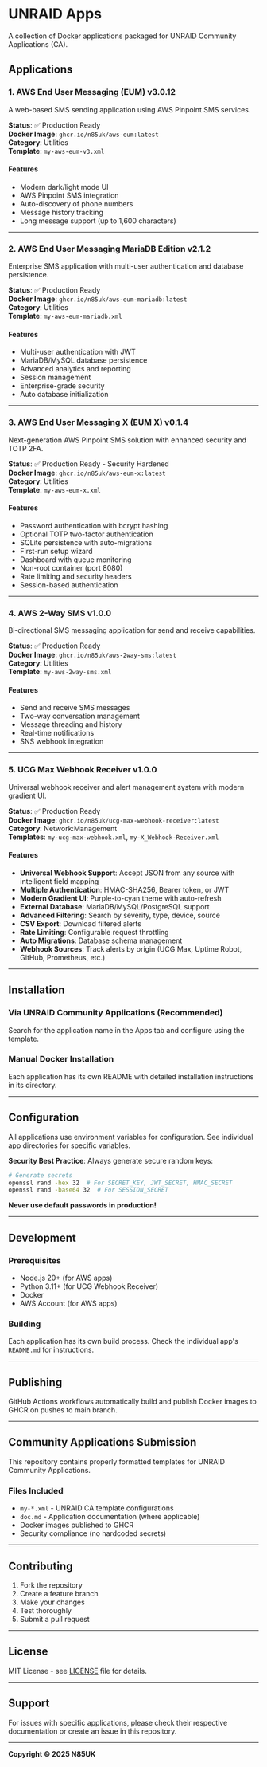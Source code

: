 # UNRAID Apps

A collection of Docker applications packaged for UNRAID Community Applications (CA).

## Applications

### 1. AWS End User Messaging (EUM) v3.0.12

A web-based SMS sending application using AWS Pinpoint SMS services.

**Status**: ✅ Production Ready  
**Docker Image**: `ghcr.io/n85uk/aws-eum:latest`  
**Category**: Utilities  
**Template**: `my-aws-eum-v3.xml`

#### Features

- Modern dark/light mode UI
- AWS Pinpoint SMS integration
- Auto-discovery of phone numbers
- Message history tracking
- Long message support (up to 1,600 characters)

---

### 2. AWS End User Messaging MariaDB Edition v2.1.2

Enterprise SMS application with multi-user authentication and database persistence.

**Status**: ✅ Production Ready  
**Docker Image**: `ghcr.io/n85uk/aws-eum-mariadb:latest`  
**Category**: Utilities  
**Template**: `my-aws-eum-mariadb.xml`

#### Features

- Multi-user authentication with JWT
- MariaDB/MySQL database persistence
- Advanced analytics and reporting
- Session management
- Enterprise-grade security
- Auto database initialization

---

### 3. AWS End User Messaging X (EUM X) v0.1.4

Next-generation AWS Pinpoint SMS solution with enhanced security and TOTP 2FA.

**Status**: ✅ Production Ready - Security Hardened  
**Docker Image**: `ghcr.io/n85uk/aws-eum-x:latest`  
**Category**: Utilities  
**Template**: `my-aws-eum-x.xml`

#### Features

- Password authentication with bcrypt hashing
- Optional TOTP two-factor authentication
- SQLite persistence with auto-migrations
- First-run setup wizard
- Dashboard with queue monitoring
- Non-root container (port 8080)
- Rate limiting and security headers
- Session-based authentication

---

### 4. AWS 2-Way SMS v1.0.0

Bi-directional SMS messaging application for send and receive capabilities.

**Status**: ✅ Production Ready  
**Docker Image**: `ghcr.io/n85uk/aws-2way-sms:latest`  
**Category**: Utilities  
**Template**: `my-aws-2way-sms.xml`

#### Features

- Send and receive SMS messages
- Two-way conversation management
- Message threading and history
- Real-time notifications
- SNS webhook integration

---

### 5. UCG Max Webhook Receiver v1.0.0

Universal webhook receiver and alert management system with modern gradient UI.

**Status**: ✅ Production Ready  
**Docker Image**: `ghcr.io/n85uk/ucg-max-webhook-receiver:latest`  
**Category**: Network:Management  
**Templates**: `my-ucg-max-webhook.xml`, `my-X_Webhook-Receiver.xml`

#### Features

- **Universal Webhook Support**: Accept JSON from any source with intelligent field mapping
- **Multiple Authentication**: HMAC-SHA256, Bearer token, or JWT
- **Modern Gradient UI**: Purple-to-cyan theme with auto-refresh
- **External Database**: MariaDB/MySQL/PostgreSQL support
- **Advanced Filtering**: Search by severity, type, device, source
- **CSV Export**: Download filtered alerts
- **Rate Limiting**: Configurable request throttling
- **Auto Migrations**: Database schema management
- **Webhook Sources**: Track alerts by origin (UCG Max, Uptime Robot, GitHub, Prometheus, etc.)

---

## Installation

### Via UNRAID Community Applications (Recommended)

Search for the application name in the Apps tab and configure using the template.

### Manual Docker Installation

Each application has its own README with detailed installation instructions in its directory.

---

## Configuration

All applications use environment variables for configuration. See individual app directories for specific variables.

**Security Best Practice**: Always generate secure random keys:

```bash
# Generate secrets
openssl rand -hex 32  # For SECRET_KEY, JWT_SECRET, HMAC_SECRET
openssl rand -base64 32  # For SESSION_SECRET
```

**Never use default passwords in production!**

---

## Development

### Prerequisites

- Node.js 20+ (for AWS apps)
- Python 3.11+ (for UCG Webhook Receiver)
- Docker
- AWS Account (for AWS apps)

### Building

Each application has its own build process. Check the individual app's `README.md` for instructions.

---

## Publishing

GitHub Actions workflows automatically build and publish Docker images to GHCR on pushes to main branch.

---

## Community Applications Submission

This repository contains properly formatted templates for UNRAID Community Applications.

### Files Included

- `my-*.xml` - UNRAID CA template configurations
- `doc.md` - Application documentation (where applicable)
- Docker images published to GHCR
- Security compliance (no hardcoded secrets)

---

## Contributing

1. Fork the repository
2. Create a feature branch
3. Make your changes
4. Test thoroughly
5. Submit a pull request

---

## License

MIT License - see [LICENSE](../LICENSE) file for details.

---

## Support

For issues with specific applications, please check their respective documentation or create an issue in this repository.

---

**Copyright © 2025 N85UK**
